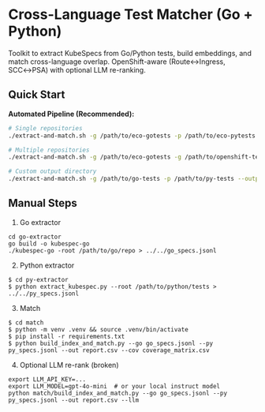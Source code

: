 # Cross-Language Test Matcher (Go + Python)

Toolkit to extract KubeSpecs from Go/Python tests, build embeddings, and match cross-language overlap.
OpenShift-aware (Route↔Ingress, SCC↔PSA) with optional LLM re-ranking.

## Quick Start

**Automated Pipeline (Recommended):**

```bash
# Single repositories
./extract-and-match.sh -g /path/to/eco-gotests -p /path/to/eco-pytests

# Multiple repositories
./extract-and-match.sh -g /path/to/eco-gotests -g /path/to/openshift-tests -p /path/to/eco-pytests

# Custom output directory
./extract-and-match.sh -g /path/to/go-tests -p /path/to/py-tests --output-dir my_results
```

## Manual Steps

1) Go extractor

```Shellsession
cd go-extractor
go build -o kubespec-go
./kubespec-go -root /path/to/go/repo > ../../go_specs.jsonl
```

2) Python extractor

```Shellsession
$ cd py-extractor
$ python extract_kubespec.py --root /path/to/python/tests > ../../py_specs.jsonl
```

3) Match

```Shellsession
$ cd match
$ python -m venv .venv && source .venv/bin/activate
$ pip install -r requirements.txt
$ python build_index_and_match.py --go go_specs.jsonl --py py_specs.jsonl --out report.csv --cov coverage_matrix.csv
```

4) Optional LLM re-rank (broken)

```Shell
export LLM_API_KEY=...
export LLM_MODEL=gpt-4o-mini  # or your local instruct model
python match/build_index_and_match.py --go go_specs.jsonl --py py_specs.jsonl --out report.csv --llm
```
